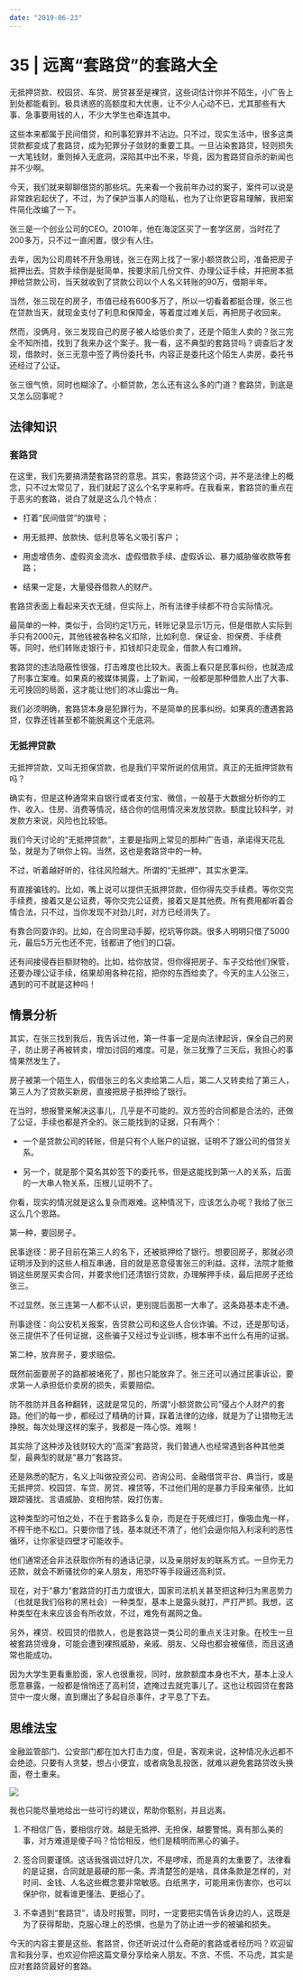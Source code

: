 ```yaml
---
date: "2019-06-23"
---  
```

      
# 35 | 远离“套路贷”的套路大全
无抵押贷款、校园贷、车贷、房贷甚至是裸贷，这些词估计你并不陌生，小广告上到处都能看到。极具诱惑的高额度和大优惠，让不少人心动不已，尤其那些有大事、急事要用钱的人，不少大学生也牵连其中。

这些本来都属于民间借贷，和刑事犯罪并不沾边。只不过，现实生活中，很多这类贷款都变成了套路贷，成为犯罪分子敛财的重要工具。一旦沾染套路贷，轻则损失一大笔钱财，重则掉入无底洞，深陷其中出不来，毕竟，因为套路贷自杀的新闻也并不少啊。

今天，我们就来聊聊借贷的那些坑。先来看一个我前年办过的案子，案件可以说是非常跌宕起伏了，不过，为了保护当事人的隐私，也为了让你更容易理解，我把案件简化改编了一下。

张三是一个创业公司的CEO。2010年，他在海淀区买了一套学区房，当时花了200多万，只不过一直闲置，很少有人住。

去年，因为公司周转不开急用钱，张三在网上找了一家小额贷款公司，准备把房子抵押出去。贷款手续倒是挺简单，按要求前几份文件、办理公证手续，并把房本抵押给贷款公司，当天就收到了贷款公司以个人名义转账的90万，借期半年。

当然，张三现在的房子，市值已经有600多万了，所以一切看着都挺合理，张三也在贷款当天，就现金支付了利息和保障金，等着度过难关后，再把房子收回来。

<!-- [[[read_end]]] -->

然而，没俩月，张三发现自己的房子被人给低价卖了，还是个陌生人卖的？张三完全不知所措，找到了我来办这个案子。我一看，这不典型的套路贷吗？调查后才发现，借款时，张三无意中签了两份委托书，内容正是委托这个陌生人卖房，委托书还经过了公证。

张三很气愤，同时也糊涂了。小额贷款，怎么还有这么多的门道？套路贷，到底是又怎么回事呢？

## 法律知识

### 套路贷

在这里，我们先要搞清楚套路贷的意思。其实，套路贷这个词，并不是法律上的概念，只不过太常见了，我们就起了这么个名字来称呼。在我看来，套路贷的重点在于恶劣的套路，说白了就是这么几个特点：

* 打着“民间借贷”的旗号；

* 用无抵押、放款快、低利息等名义吸引客户；

* 用虚增债务、虚假资金流水、虚假借款手续、虚假诉讼、暴力威胁催收款等套路；

* 结果一定是，大量侵吞借款人的财产。

套路贷表面上看起来天衣无缝，但实际上，所有法律手续都不符合实际情况。

最简单的一种，类似于，合同约定1万元，转账记录显示1万元，但是借款人实际到手只有2000元，其他钱被各种名义扣除，比如利息、保证金、担保费、手续费等。同时，他们转账走银行卡，扣钱却只走现金，借款人有口难辨。

套路贷的违法隐蔽性很强，打击难度也比较大。表面上看只是民事纠纷，也就造成了刑事立案难。如果真的被媒体揭露，上了新闻，一般都是那种借款人出了大事、无可挽回的局面，这才能让他们的冰山露出一角。

我们必须明确，套路贷本身是犯罪行为，不是简单的民事纠纷。如果真的遭遇套路贷，仅靠还钱甚至都不能脱离这个无底洞。

### 无抵押贷款

无抵押贷款，又叫无担保贷款，也是我们平常所说的信用贷。真正的无抵押贷款有吗？

确实有，但是这种通常来自银行或者支付宝、微信，一般基于大数据分析你的工作、收入、住房、消费等情况，结合你的信用情况来发放贷款。额度比较科学，对发款方来说，风险也比较低。

我们今天讨论的“无抵押贷款”，主要是指网上常见的那种广告语，承诺得天花乱坠，就是为了哄你上钩。当然，这也是套路贷中的一种。

不过，听着越好听的，往往风险越大。所谓的“无抵押”，其实水更深。

有直接骗钱的。比如，嘴上说可以提供无抵押贷款，但你得先交手续费。等你交完手续费，接着又是公证费，等你交完公证费，接着又是其他费。所有费用都听着合情合法，只不过，当你发现不对劲儿时，对方已经消失了。

有靠合同耍诈的。比如，在合同里动手脚，挖坑等你跳。很多人明明只借了5000元，最后5万元也还不完，钱都进了他们的口袋。

还有间接侵吞巨额财物的。比如，给你放贷，但你得把房子、车子交给他们保管，还要办理公证手续，结果却用各种花招，把你的东西给卖了。今天的主人公张三，遇到的可不就是这种吗！

## 情景分析

其实，在张三找到我后，我告诉过他，第一件事一定是向法律起诉，保全自己的房子，防止房子再被转卖，增加讨回的难度。可是，张三犹豫了三天后，我担心的事情果然发生了。

房子被第一个陌生人，假借张三的名义卖给第二人后，第二人又转卖给了第三人，第三人为了贷款买新房，直接把房子抵押给了银行。

在当时，想报警来解决这事儿，几乎是不可能的。双方签的合同都是合法的，还做了公证，手续也都是齐全的。张三能找到的证据，只有两个：

* 一个是贷款公司的转账，但是只有个人账户的证据，证明不了跟公司的借贷关系。

* 另一个，就是那个莫名其妙签下的委托书，但是这能找到第一人的关系，后面的一大串人物关系，压根儿证明不了。

你看，现实的情况就是这么复杂而艰难。这种情况下，应该怎么办呢？我给了张三这么几个思路。

第一种，要回房子。

民事途径：房子目前在第三人的名下，还被抵押给了银行。想要回房子，那就必须证明涉及到的这些人相互串通，目的就是恶意侵害张三的利益。这样，法院才能撤销这些房屋买卖合同，并要求他们还清银行贷款，办理解押手续，最后把房子还给张三。

不过显然，张三连第一人都不认识，更别提后面那一大串了。这条路基本走不通。

刑事途径：向公安机关报案，告贷款公司和这些人合伙诈骗。不过，还是那句话，张三提供不了任何证据，这些骗子又经过专业训练，根本审不出什么有用的证据。

第二种，放弃房子，要求赔偿。

既然前面要房子的路都被堵死了，那也只能放弃了。张三还可以通过民事诉讼，要求第一人承担低价卖房的损失，索要赔偿。

防不胜防并且各种翻转，这就是常见的，所谓“小额贷款公司”侵占个人财产的套路。他们的每一步，都经过了精确的计算，踩着法律的边缘，就是为了让猎物无法挣脱。每次处理这样的案子，我都是一阵心惊。难啊！

其实除了这种涉及钱财较大的“高深”套路贷，我们普通人也经常遇到各种其他类型，最典型的就是“暴力”套路贷。

还是熟悉的配方，名义上叫做投资公司、咨询公司、金融借贷平台、典当行，或是无抵押贷、校园贷、车贷、房贷、裸贷等，不过他们用的是暴力手段来催债，比如跟踪骚扰、言语威胁、变相拘禁、殴打伤害。

这种类型的可怕之处，不在于套路多么复杂，而是在于死缠烂打，像吸血鬼一样，不榨干绝不松口。只要你借了钱，基本就还不清了，他们会逼你陷入利滚利的恶性循环，让你家徒四壁才可能收手。

他们通常还会非法获取你所有的通话记录，以及亲朋好友的联系方式。一旦你无力还款，就会不断骚扰你的亲人朋友，用恐吓等手段逼还高利贷。

现在，对于“暴力”套路贷的打击力度很大，国家司法机关甚至把这种归为黑恶势力（也就是我们俗称的黑社会）一种类型，基本上是露头就打，严打严抓。我想，这种类型在未来应该会有所收敛，不过，难免有漏网之鱼。

另外，裸贷、校园贷的借款人，也是套路贷一类公司的重点关注对象。在校生一旦被套路贷缠身，可能会遭到裸照威胁，亲戚、朋友、父母也都会被催债，而且这通常也能成功。

因为大学生更看重脸面，家人也很重视，同时，放款额度本身也不大，基本上没人愿意暴露，一般都是悄悄还了高利贷，遮掩过去就完事儿了。这也让校园贷在套路贷中一度火爆，直到爆出了多起自杀事件，才平息了下去。

## 思维法宝

金融监管部门、公安部门都在加大打击力度，但是，客观来说，这种情况永远都不会绝迹。只要有人贪婪，想占小便宜，或者病急乱投医，就难以避免套路贷改头换面，卷土重来。

![](/images/白话法律42讲/05.生活篇/resourceimage4dc44da7c6a1a048dabd62ab6a3d475789c4.jpg)

我也只能尽量地给出一些可行的建议，帮助你甄别，并且远离。

1.  不相信广告，要相信疗效。越是无抵押、无担保，越要警惕。真有那么美的事，对方难道是傻子吗？恰恰相反，他们是精明而黑心的骗子。

2.  签合同要谨慎。这话我强调过好几次，不是啰嗦，而是真的太重要了。法律看的是证据，合同就是最硬的那一条。弄清楚签的是啥，具体条款是怎样的，对时间、金钱、人名这些概念要非常敏感。白纸黑字，可能用来伤害你，也可以保护你，就看谁更懂法、更细心了。

3.  不幸遇到“套路贷”，请及时报警。同时，一定要把实情告诉身边的人，这既是为了获得帮助，克服心理上的恐惧，也是为了防止进一步的被骗和损失。

今天的内容主要是这些。套路贷，你还听说过什么奇葩的套路或者经历吗？欢迎留言和我分享，也欢迎你把这篇文章分享给亲人朋友。不贪、不慌、不马虎，其实是应对套路贷最好的套路。